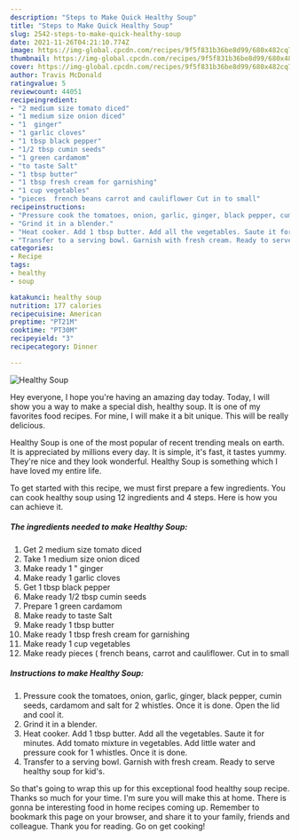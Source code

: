 ```yaml
---
description: "Steps to Make Quick Healthy Soup"
title: "Steps to Make Quick Healthy Soup"
slug: 2542-steps-to-make-quick-healthy-soup
date: 2021-11-26T04:21:10.774Z
image: https://img-global.cpcdn.com/recipes/9f5f831b36be8d99/680x482cq70/healthy-soup-recipe-main-photo.jpg
thumbnail: https://img-global.cpcdn.com/recipes/9f5f831b36be8d99/680x482cq70/healthy-soup-recipe-main-photo.jpg
cover: https://img-global.cpcdn.com/recipes/9f5f831b36be8d99/680x482cq70/healthy-soup-recipe-main-photo.jpg
author: Travis McDonald
ratingvalue: 5
reviewcount: 44051
recipeingredient:
- "2 medium size tomato diced"
- "1 medium size onion diced"
- "1  ginger"
- "1 garlic cloves"
- "1 tbsp black pepper"
- "1/2 tbsp cumin seeds"
- "1 green cardamom"
- "to taste Salt"
- "1 tbsp butter"
- "1 tbsp fresh cream for garnishing"
- "1 cup vegetables"
- "pieces  french beans carrot and cauliflower Cut in to small"
recipeinstructions:
- "Pressure cook the tomatoes, onion, garlic, ginger, black pepper, cumin seeds, cardamom and salt for 2 whistles. Once it is done. Open the lid and cool it."
- "Grind it in a blender."
- "Heat cooker. Add 1 tbsp butter. Add all the vegetables. Saute it for minutes. Add tomato mixture in vegetables. Add little water and pressure cook for 1 whistles. Once it is done."
- "Transfer to a serving bowl. Garnish with fresh cream. Ready to serve healthy soup for kid&#39;s."
categories:
- Recipe
tags:
- healthy
- soup

katakunci: healthy soup 
nutrition: 177 calories
recipecuisine: American
preptime: "PT21M"
cooktime: "PT30M"
recipeyield: "3"
recipecategory: Dinner

---
```



![Healthy Soup](https://img-global.cpcdn.com/recipes/9f5f831b36be8d99/680x482cq70/healthy-soup-recipe-main-photo.jpg)

Hey everyone, I hope you're having an amazing day today. Today, I will show you a way to make a special dish, healthy soup. It is one of my favorites food recipes. For mine, I will make it a bit unique. This will be really delicious.



Healthy Soup is one of the most popular of recent trending meals on earth. It is appreciated by millions every day. It is simple, it's fast, it tastes yummy. They're nice and they look wonderful. Healthy Soup is something which I have loved my entire life.


To get started with this recipe, we must first prepare a few ingredients. You can cook healthy soup using 12 ingredients and 4 steps. Here is how you can achieve it.

<!--inarticleads1-->

##### The ingredients needed to make Healthy Soup:

1. Get 2 medium size tomato diced
1. Take 1 medium size onion diced
1. Make ready 1 " ginger
1. Make ready 1 garlic cloves
1. Get 1 tbsp black pepper
1. Make ready 1/2 tbsp cumin seeds
1. Prepare 1 green cardamom
1. Make ready to taste Salt
1. Make ready 1 tbsp butter
1. Make ready 1 tbsp fresh cream for garnishing
1. Make ready 1 cup vegetables
1. Make ready pieces ( french beans, carrot and cauliflower. Cut in to small




<!--inarticleads2-->

##### Instructions to make Healthy Soup:

1. Pressure cook the tomatoes, onion, garlic, ginger, black pepper, cumin seeds, cardamom and salt for 2 whistles. Once it is done. Open the lid and cool it.
1. Grind it in a blender.
1. Heat cooker. Add 1 tbsp butter. Add all the vegetables. Saute it for minutes. Add tomato mixture in vegetables. Add little water and pressure cook for 1 whistles. Once it is done.
1. Transfer to a serving bowl. Garnish with fresh cream. Ready to serve healthy soup for kid&#39;s.




So that's going to wrap this up for this exceptional food healthy soup recipe. Thanks so much for your time. I'm sure you will make this at home. There is gonna be interesting food in home recipes coming up. Remember to bookmark this page on your browser, and share it to your family, friends and colleague. Thank you for reading. Go on get cooking!

